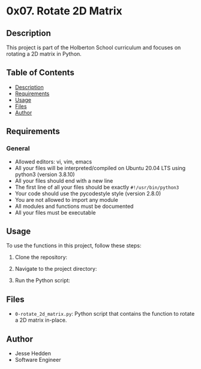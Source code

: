 # 0x07. Rotate 2D Matrix

## Description
This project is part of the Holberton School curriculum and focuses on rotating a 2D matrix in Python.

## Table of Contents
* [Description](#description)
* [Requirements](#requirements)
* [Usage](#usage)
* [Files](#files)
* [Author](#author)

## Requirements

### General
- Allowed editors: vi, vim, emacs
- All your files will be interpreted/compiled on Ubuntu 20.04 LTS using python3 (version 3.8.10)
- All your files should end with a new line
- The first line of all your files should be exactly `#!/usr/bin/python3`
- Your code should use the pycodestyle style (version 2.8.0)
- You are not allowed to import any module
- All modules and functions must be documented
- All your files must be executable

## Usage
To use the functions in this project, follow these steps:

1. Clone the repository:

2. Navigate to the project directory:

3. Run the Python script:

## Files
- `0-rotate_2d_matrix.py`: Python script that contains the function to rotate a 2D matrix in-place.

## Author
- Jesse Hedden
- Software Engineer

